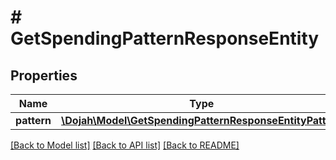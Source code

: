 # # GetSpendingPatternResponseEntity

## Properties

Name | Type | Description | Notes
------------ | ------------- | ------------- | -------------
**pattern** | [**\Dojah\Model\GetSpendingPatternResponseEntityPattern**](GetSpendingPatternResponseEntityPattern.md) |  | [optional]

[[Back to Model list]](../../README.md#models) [[Back to API list]](../../README.md#endpoints) [[Back to README]](../../README.md)
